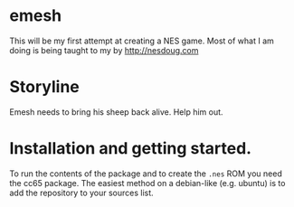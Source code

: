 # emesh
This will be my first attempt at creating a NES game. Most of what I am doing
is being taught to my by http://nesdoug.com

# Storyline
Emesh needs to bring his sheep back alive. Help him out.

# Installation and getting started.
To run the contents of the package and to create the `.nes` ROM you need the cc65 package. The easiest method on a debian-like (e.g. ubuntu) is to add the repository to your sources list.
